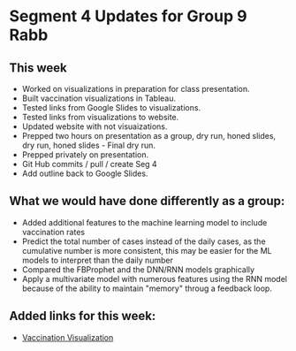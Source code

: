 # Segment 4 Updates for Group 9 Rabb
## This week
* Worked on visualizations in preparation for class presentation.
* Built vaccination visualizations in Tableau.
* Tested links from Google Slides to visualizations.
* Tested links from visualizations to website.
* Updated website with not visuaizations.
* Prepped two hours on presentation as a group, dry run, honed slides, dry run, honed slides - Final dry run.
* Prepped privately on presentation.
* Git Hub commits / pull / create Seg 4
* Add outline back to Google Slides.

## What we would have done differently as a group:
* Added additional features to the machine learning model to include vaccination rates
* Predict the total number of cases instead of the daily cases, as the cumulative number is more consistent, this may be easier for the ML models to interpret than the daily number
 * Compared the FBProphet and the DNN/RNN models graphically
 * Apply a multivariate model with numerous features using the RNN model because of the ability to maintain "memory" throug a feedback loop.

## Added links for this week:
* [Vaccination Visualization](https://public.tableau.com/shared/2CGB457CX?:display_count=n&:origin=viz_share_link)

